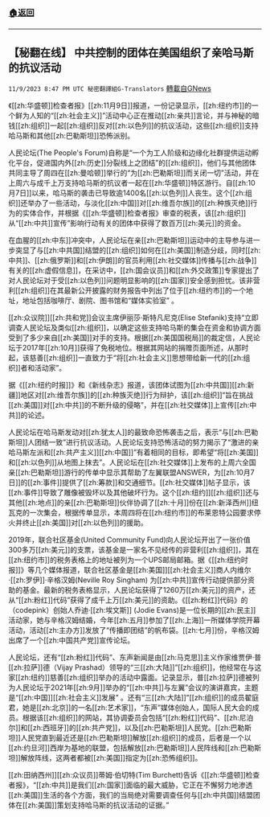 ###  [:house:返回](README.md)
---


## 【秘翻在线】   中共控制的团体在美国组织了亲哈马斯的抗议活动
`11/9/2023 8:47 PM UTC 秘密翻譯組G-Translators` [轉載自GNews](https://gnews.org/articles/1951513)

         

《[[zh:华盛顿]]检查者报》[[zh:11月9日]]报道，一份记录显示，[[zh:纽约市]]的一个鲜为人知的“[[zh:社会主义]]”活动中心正在推动[[zh:亲共]]言论，并与神秘的暗钱[[zh:组织]]一起[[zh:组织]]反对[[zh:以色列]]的抗议活动，这些[[zh:组织]]支持哈马斯和其他[[zh:巴勒斯坦]]恐怖派别。

人民论坛(The People's Forum)自称是“一个为工人阶级和边缘化社群提供运动孵化平台，促进国内外[[zh:历史]]分裂线上之团结”的[[zh:组织]]，他们与其他团体共同主导了周四在[[zh:曼哈顿]]举行的“为[[zh:巴勒斯坦]]而关闭一切”活动，并在上周六与成千上万支持哈马斯的抗议者一起在[[zh:华盛顿]]特区游行。自[[zh:10月7日]]以来，哈马斯的袭击已导致逾1400名[[zh:以色列]]人丧生。这个[[zh:组织]]还举办了一些活动，与淡化[[zh:中国]]对[[zh:维吾尔族]]的[[zh:种族灭绝]]行为的实体合作，并根据《[[zh:华盛顿]]检查者报》审查的税表，该[[zh:组织]]从“[[zh:中共]]宣传”影响行动有关的团体中获得了数百万[[zh:美元]]的资金。

在血腥的[[zh:中东]]冲突中，人民论坛在亲[[zh:巴勒斯坦]]运动中的主导参与进一步突显了与[[zh:中共国]]结盟的[[zh:组织]]如何在[[zh:美国]]制造分歧，同时[[zh:中共]]、[[zh:俄罗斯]]和[[zh:伊朗]]的官员利用[[zh:社交媒体]]传播与[[zh:战争]]有关的[[zh:虚假信息]]，在采访中，[[zh:国会议员]]和[[zh:外交政策]]专家提出了对人民论坛对于受[[zh:以色列]]问题明显影响的[[zh:国家]]安全感到担忧。该非营利[[zh:组织]]在其最新公开披露的财务报告中列出了位于[[zh:纽约市]]的一个地址，地址包括咖啡厅、剧院、图书馆和“媒体实验室” 。  

[[zh:众议院]][[zh:共和党]]会议主席伊丽莎·斯特凡尼克(Elise Stefanik)支持“立即调查人民论坛及类似[[zh:组织]]，以确定这些支持哈马斯的集会在资金和协调方面受到了多少来自[[zh:美国]]对手的支持。根据[[zh:美国国税局]]的裁定信，人民论坛于2017年[[zh:10月]]获得了免税地位。根据其网站的捐赠页面所述，从那时起，该慈善[[zh:组织]]一直致力于“将[[zh:社会主义]]思想带给新一代的[[zh:组织]]者和活动家”。

据《[[zh:纽约时报]]》和《新线杂志》报道，该团体试图为[[zh:中共国]][[zh:新疆]]地区对[[zh:维吾尔族]]的[[zh:种族灭绝]]行为辩护，该[[zh:组织]]“旨在挑战[[zh:美国]]对[[zh:中共]]的不断升级的侵略”，并在[[zh:社交媒体]]上宣传[[zh:中共]]的论述。

人民论坛在哈马斯发动对[[zh:犹太人]]的最致命恐怖袭击之后，表示“与[[zh:巴勒斯坦]]人团结一致”进行抗议活动。人民论坛支持恐怖活动的努力揭示了“激进的亲哈马斯左派和[[zh:共产主义]][[zh:中国]]”有着相同的目标，即希望“将[[zh:美国]]和[[zh:以色列]]从地图上抹去”。人民论坛在[[zh:社交媒体]]上发布的上周六全国亲[[zh:巴勒斯坦]]游行的传单中显示其帮助了左翼联盟ANSWER，为[[zh:10月7日]]的[[zh:事件]]提供了[[zh:筹款]]和交通细节。[[zh:社交媒体]]帖子显示，该[[zh:事件]]导致了雕像被毁坏以及其他破坏行为。这个[[zh:纽约]][[zh:组织]]还与其他[[zh:地点]]的亲[[zh:巴勒斯坦]]伙伴协调了[[zh:十月]]份在[[zh:新泽西州]]纽瓦克的一次集会，根据传单显示，本周四将在[[zh:纽约市]]的布莱恩特公园要求停火并终止[[zh:美国]]对[[zh:以色列]]的援助。

2019年，联合社区基金(United Community Fund)向人民论坛开出了一张价值300多万[[zh:美元]]的支票，该基金是一家名不见经传的非营利[[zh:组织]]，其在[[zh:纽约市]]的税务表格上的地址被列为一个UPS邮局邮箱。据《[[zh:纽约时报]]》等几个媒体报道，联合社区基金是[[zh:美国]][[zh:社会主义]]商人内维尔·[[zh:罗伊]]·辛格汉姆(Neville Roy Singham) 为[[zh:中共]]宣传行动提供部分资助的基金。最新的税务表格显示，人民论坛获得了1260万[[zh:美元]]的资产，还从“[[zh:粉红]]代码”获得了成千上万[[zh:美元]]的资助。《[[zh:粉红]]代码》的（codepink）创始人乔迪·[[zh:埃文斯]] (Jodie Evans)是一位长期的[[zh:民主]]活动家，她与辛格汉姆结婚，今年[[zh:五月]]参加了[[zh:上海]]一所媒体学院开幕活动，活动[[zh:主办方]]发放了“传播即团结”的帆布袋。[[zh:七月]]份，辛格汉姆出席了一个[[zh:中国共产党]]宣传论坛。

人民论坛，还有“[[zh:粉红]]代码”、东声新闻是由[[zh:马克思]]主义作家维贾伊·普[[zh:拉萨]]德（Vijay Prashad）领导的“三[[zh:大陆]]”[[zh:组织]]，他经常在与这家[[zh:纽约]]慈善[[zh:组织]]举办的活动中露面。记录显示，普[[zh:拉萨]]德被列为人民论坛于2021年[[zh:9月]]举办的“[[zh:中共]]与左翼”会议的演讲嘉宾，主题是“[[zh:中国]][[zh:社会主义]]发展” 。还有“三[[zh:大陆]]”[[zh:组织]]的成员翟庭君，她是[[zh:北京]]的一名[[zh:艺术家]]，“东声”媒体创始人，国际人民大会的成员。根据该[[zh:组织]]的网站，其协调委员会包括“[[zh:粉红]]代码”、[[zh:尼泊尔]]和[[zh:西班牙]]的[[zh:共产党]]，以及[[zh:巴勒斯坦]]人民党。[[zh:巴勒斯坦]]人民党直到最近还是[[zh:巴勒斯坦]]解放[[zh:组织]]的成员，后者是一个以[[zh:约旦河]]西岸为基地的联盟，包括解放[[zh:巴勒斯坦]]人民阵线和[[zh:巴勒斯坦]]解放阵线，这两者都被[[zh:美国]]指定为[[zh:恐怖组织]]。

[[zh:田纳西州]][[zh:众议员]]蒂姆·伯切特(Tim Burchett)告诉《[[zh:华盛顿]]检查者报》，“[[zh:中共]]是我们[[zh:国家]]面临的最大威胁，它正在不懈努力地渗透[[zh:美国]]生活的各个方面，我们的当局绝对需要调查任何与[[zh:中共国]]结盟团体在[[zh:美国]]策划支持哈马斯的抗议活动的证据。”
